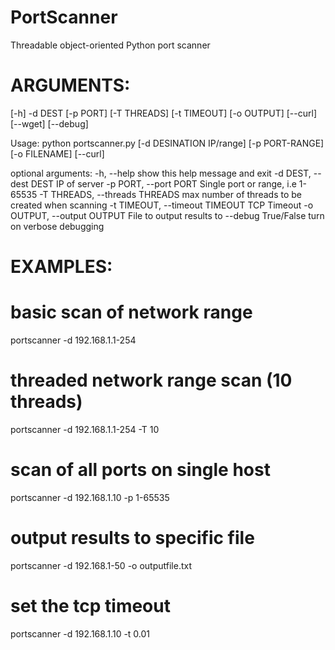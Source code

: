 # PortScanner
 Threadable object-oriented Python port scanner

ARGUMENTS:
==============
[-h] -d DEST [-p PORT] [-T THREADS] [-t TIMEOUT] [-o OUTPUT] [--curl] [--wget] [--debug]

Usage: python portscanner.py [-d DESINATION IP/range] [-p PORT-RANGE] [-o FILENAME] [--curl]

optional arguments:
  -h, --help            show this help message and exit
  -d DEST, --dest DEST  IP of server
  -p PORT, --port PORT  Single port or range, i.e 1-65535
  -T THREADS, --threads THREADS
                        max number of threads to be created when scanning
  -t TIMEOUT, --timeout TIMEOUT
                        TCP Timeout
  -o OUTPUT, --output OUTPUT
                        File to output results to
  --debug               True/False turn on verbose debugging


EXAMPLES:
=====================
# basic scan of network range
portscanner -d 192.168.1.1-254 

# threaded network range scan (10 threads)
portscanner -d 192.168.1.1-254 -T 10

# scan of all ports on single host
portscanner -d 192.168.1.10 -p 1-65535

# output results to specific file
portscanner -d 192.168.1-50 -o outputfile.txt

# set the tcp timeout
portscanner -d 192.168.1.10 -t 0.01
